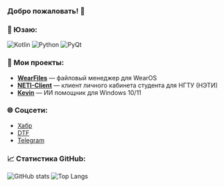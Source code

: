 
### Добро пожаловать! 👋 

### 🔧 Юзаю:
![Kotlin](https://img.shields.io/badge/-Kotlin-0095D5?style=flat-square&logo=kotlin&logoColor=white)
![Python](https://img.shields.io/badge/-Python-3776AB?style=flat-square&logo=python&logoColor=white)
![PyQt](https://img.shields.io/badge/-PyQt-41CD52?style=flat-square&logo=qt&logoColor=white)

### 🚀 Мои проекты:
- [**WearFiles**](https://github.com/dertefter/WearFiles) — файловый менеджер для WearOS
- [**NETI-Client**](https://github.com/dertefter/NETI-Client) — клиент личного кабинета студента для НГТУ (НЭТИ)
- [**Kevin**](https://github.com/dertefter/Kevin) — ИИ помощник для Windows 10/11

### 🌐 Соцсети:
- [Хабр](https://habr.com/ru/users/Dertefter/)
- [DTF](https://dtf.ru/u/129466-dertefter-labs)
- [Telegram](https://t.me/otherside_master)

### 📈 Статистика GitHub:
![GitHub stats](https://github-readme-stats.vercel.app/api?username=dertefter&show_icons=true&theme=dark)
![Top Langs](https://github-readme-stats.vercel.app/api/top-langs/?username=dertefter&layout=compact&theme=dark)

